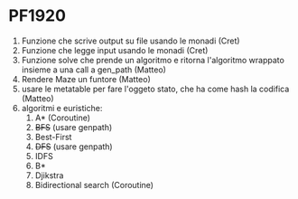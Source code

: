 # PF1920
1. Funzione che scrive output su file usando le monadi (Cret)
2. Funzione che legge input usando le monadi (Cret)
3. Funzione solve che prende un algoritmo e ritorna l'algoritmo wrappato insieme a una call a gen_path (Matteo)
4. Rendere Maze un funtore (Matteo)
5. usare le metatable per fare l'oggeto stato, che ha come hash la codifica (Matteo)
7. algoritmi e euristiche:
    1. A* (Coroutine)
    2. ~~BFS~~ (usare genpath)
    3. Best-First
    4. ~~DFS~~ (usare genpath)
    5. IDFS
    6. B*
    7. Djikstra
    8. Bidirectional search (Coroutine)
